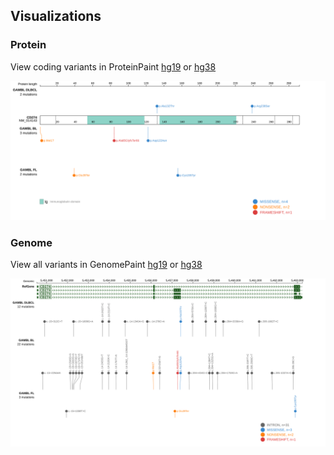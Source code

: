 ## Visualizations
### Protein
View coding variants in ProteinPaint [hg19](https://morinlab.github.io/LLMPP/GAMBL/CD274_protein.html)  or [hg38](https://morinlab.github.io/LLMPP/GAMBL/CD274_protein_hg38.html)

![](images/proteinpaint/CD274_NM_014143.svg)

### Genome
View all variants in GenomePaint [hg19](https://morinlab.github.io/LLMPP/GAMBL/CD274.html)  or [hg38](https://morinlab.github.io/LLMPP/GAMBL/CD274_hg38.html)

![](images/proteinpaint/CD274.svg)


